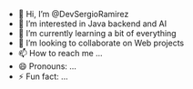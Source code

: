 - 👋 Hi, I’m @DevSergioRamirez
- 👀 I’m interested in Java backend and AI
- 🌱 I’m currently learning a bit of everything
- 💞️ I’m looking to collaborate on Web projects
- 📫 How to reach me ...
- 😄 Pronouns: ...
- ⚡ Fun fact: ...

<!---
DevSergioRamirez/DevSergioRamirez is a ✨ special ✨ repository because its `README.md` (this file) appears on your GitHub profile.
You can click the Preview link to take a look at your changes.
--->
